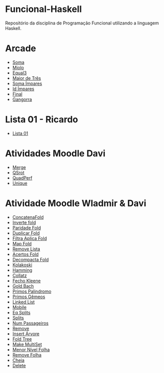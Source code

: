 # Funcional-Haskell

Repositório da disciplina de Programação Funcional utilizando a linguagem Haskell.

# Arcade
- <a href="https://github.com/GabrielSBotelho/Funcional-Haskell/blob/main/Arcade/soma.hs">Soma</a>
- <a href="https://github.com/GabrielSBotelho/Funcional-Haskell/blob/main/Arcade/miolo.hs">Miolo</a>
- <a href="https://github.com/GabrielSBotelho/Funcional-Haskell/blob/main/Arcade/equal3.hs">Equal3</a>
- <a href="https://github.com/GabrielSBotelho/Funcional-Haskell/blob/main/Arcade/maiorDeTres.hs">Maior de Três</a>
- <a href="https://github.com/GabrielSBotelho/Funcional-Haskell/blob/main/Arcade/somaImpares.hs">Soma Ímpares</a>
- <a href="https://github.com/GabrielSBotelho/Funcional-Haskell/blob/main/Arcade/idImpares.hs">Id Ímpares</a>
- <a href="https://github.com/GabrielSBotelho/Funcional-Haskell/blob/main/Arcade/final.hs">Final</a>
- <a href="https://github.com/GabrielSBotelho/Funcional-Haskell/blob/main/Arcade/gangorra.hs">Gangorra</a>

# Lista 01 - Ricardo
- <a href="https://github.com/GabrielSBotelho/Funcional-Haskell/blob/main/Quest%C3%B5es/lista01.hs">Lista 01</a>

# Atividades Moodle Davi
- <a href="https://github.com/GabrielSBotelho/Funcional-Haskell/blob/main/MoodleDavi/merge.hs">Merge</a>
- <a href="https://github.com/GabrielSBotelho/Funcional-Haskell/blob/main/MoodleDavi/qsort.hs">QSrot</a>
- <a href="https://github.com/GabrielSBotelho/Funcional-Haskell/blob/main/MoodleDavi/quadperf.hs">QuadPerf</a>
- <a href="https://github.com/GabrielSBotelho/Funcional-Haskell/blob/main/MoodleDavi/unique.hs">Unique</a>

# Atividade Moodle Wladmir & Davi
- <a href="https://github.com/GabrielSBotelho/Funcional-Haskell/blob/main/Quest%C3%B5es/01concatenaFold.hs">ConcatenaFold</a>
- <a href="https://github.com/GabrielSBotelho/Funcional-Haskell/blob/main/Quest%C3%B5es/02inverteFold.hs">Inverte fold</a>
- <a href="https://github.com/GabrielSBotelho/Funcional-Haskell/blob/main/Quest%C3%B5es/03paridadeFold.hs">Paridade Fold</a>
- <a href="https://github.com/GabrielSBotelho/Funcional-Haskell/blob/main/Quest%C3%B5es/04duplicarFold.hs">Duplicar Fold</a>
- <a href="https://github.com/GabrielSBotelho/Funcional-Haskell/blob/main/Quest%C3%B5es/05filtraAplicaFold.hs">Filtra Aplica Fold</a>
- <a href="https://github.com/GabrielSBotelho/Funcional-Haskell/blob/main/Quest%C3%B5es/06mapFold.hs">Map Fold</a>
- <a href="https://github.com/GabrielSBotelho/Funcional-Haskell/blob/main/Quest%C3%B5es/07removeLista.hs">Remove Lista</a>
- <a href="https://github.com/GabrielSBotelho/Funcional-Haskell/blob/main/Quest%C3%B5es/08acertosFold.hs">Acertos Fold</a>
- <a href="https://github.com/GabrielSBotelho/Funcional-Haskell/blob/main/Quest%C3%B5es/09descompactaFold.hs">Decompacta Fold</a>
- <a href="https://github.com/GabrielSBotelho/Funcional-Haskell/blob/main/Quest%C3%B5es/10kolakoski.hs">Kolakoski</a>
- <a href="https://github.com/GabrielSBotelho/Funcional-Haskell/blob/main/Quest%C3%B5es/11hamming.hs">Hamming</a>
- <a href="https://github.com/GabrielSBotelho/Funcional-Haskell/blob/main/Quest%C3%B5es/12collatz.hs">Collatz</a>
- <a href="https://github.com/GabrielSBotelho/Funcional-Haskell/blob/main/Quest%C3%B5es/13fechoKleene.hs">Fecho Kleene</a>
- <a href="https://github.com/GabrielSBotelho/Funcional-Haskell/blob/main/Quest%C3%B5es/14goldbach.hs">Gold Bach</a>
- <a href="https://github.com/GabrielSBotelho/Funcional-Haskell/blob/main/Quest%C3%B5es/15primosPalindromos.hs">Primos Palindromo</a>
- <a href="https://github.com/GabrielSBotelho/Funcional-Haskell/blob/main/Quest%C3%B5es/16primosGemeos.hs">Primos Gêmeos</a>
- <a href="https://github.com/GabrielSBotelho/Funcional-Haskell/blob/main/Quest%C3%B5es/17LinkedList.hs">Linked List</a>
- <a href="https://github.com/GabrielSBotelho/Funcional-Haskell/blob/main/Quest%C3%B5es/18mobile.hs">Mobile</a>
- <a href="https://github.com/GabrielSBotelho/Funcional-Haskell/blob/main/Quest%C3%B5es/19eqsplits.hs">Eq Splits</a>
- <a href="https://github.com/GabrielSBotelho/Funcional-Haskell/blob/main/Quest%C3%B5es/20splits.hs">Splits</a>
- <a href="https://github.com/GabrielSBotelho/Funcional-Haskell/blob/main/Quest%C3%B5es/21numPassageiros.HS">Num Passageiros</a>
- <a href="https://github.com/GabrielSBotelho/Funcional-Haskell/blob/main/Quest%C3%B5es/22remove.hs">Remove</a>
- <a href="https://github.com/GabrielSBotelho/Funcional-Haskell/blob/main/Quest%C3%B5es/23insertArvore.hs">Insert Árvore</a>
- <a href="https://github.com/GabrielSBotelho/Funcional-Haskell/blob/main/Quest%C3%B5es/24foldTree.hs">Fold Tree</a>
- <a href="https://github.com/GabrielSBotelho/Funcional-Haskell/blob/main/Quest%C3%B5es/25makeMultiSet.hs">Make MultiSet</a>
- <a href="https://github.com/GabrielSBotelho/Funcional-Haskell/blob/main/Quest%C3%B5es/26menorNivelFolha.hs">Menor Nível Folha</a>
- <a href="https://github.com/GabrielSBotelho/Funcional-Haskell/blob/main/Quest%C3%B5es/27removeFolhas.hs">Remove Folha</a>
- <a href="https://github.com/GabrielSBotelho/Funcional-Haskell/blob/main/Quest%C3%B5es/28cheia.hs">Cheia</a>
- <a href="https://github.com/GabrielSBotelho/Funcional-Haskell/blob/main/Quest%C3%B5es/29delete.hs">Delete</a>
